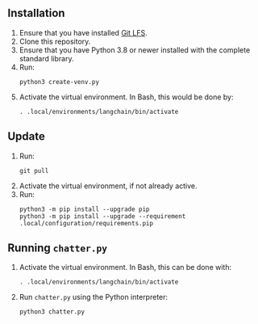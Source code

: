 ## Installation

1. Ensure that you have installed [Git LFS](https://git-lfs.com/).
1. Clone this repository.
1. Ensure that you have Python 3.8 or newer installed with the complete
   standard library.
1. Run:
   ```
   python3 create-venv.py
   ```
1. Activate the virtual environment. In Bash, this would be done by:
   ```
   . .local/environments/langchain/bin/activate
   ```

## Update

1. Run:
   ```
   git pull
   ```
1. Activate the virtual environment, if not already active.
1. Run:
   ```
   python3 -m pip install --upgrade pip
   python3 -m pip install --upgrade --requirement .local/configuration/requirements.pip
   ```

## Running `chatter.py`

1. Activate the virtual environment. In Bash, this can be done with:
   ```
   . .local/environments/langchain/bin/activate
   ```
1. Run `chatter.py` using the Python interpreter:
   ```
   python3 chatter.py
   ```
